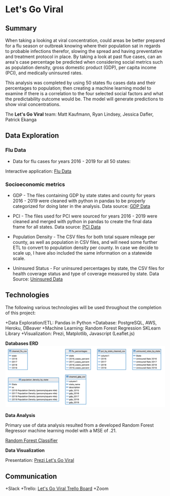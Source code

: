 
# Let's Go Viral 

## Summary

When taking a looking at viral concentration, could areas be better prepared for a flu season or outbreak knowing where their population sat in regards to probable infections therefor, slowing the spread and having preventative and treatment protocol in place. By taking a look at past flue cases, can an area's case percentage be predicted when considering social metrics such as population density, gross domestic product (GDP), per capita income (PCI), and medically uninsured rates.

This analysis was completed by using 50 states flu cases data and their percentages to population; then creating a machine learning model to examine if there is a correlation to the four selected social factors and what the predictability outcome would be. The model will generate predictions to show viral concentrations.

The **Let's Go Viral** team:
Matt Kaufmann, Ryan Lindsey, Jessica Dafler, Patrick Ekanga

## Data Exploration

### Flu Data


+ Data for flu cases for years 2016 - 2019 for all 50 states:

Interactive application: [Flu Data](https://gis.cdc.gov/grasp/fluview/fluportaldashboard.html)

### Socioeconomic metrics

+  GDP - The files containing GDP by state states and county for years 2016 - 2019 were cleaned with python in pandas to be properly categorized for doing later in the analysis. Data source: [GDP Data](https://apps.bea.gov/regional/downloadzip.cfm)

+ PCI -  The files used for PCI were sourced for years 2016 - 2019 were cleaned and merged with python in pandas to create the final data frame for all states.  Data source: [PCI Data](https://fred.stlouisfed.org/release?rid=110)

+ Population Density - The CSV files for both total square mileage per county, as well as population in CSV files, and will need some further ETL to convert to population density per county. In case we decide to scale up, I have also included the same information on a statewide scale.

+ Uninsured Status - For uninsured percentages by state, the CSV files for health coverage status and type of coverage measured by state. Data Source: [Uninsured Data](https://www.census.gov/library/publications/2020/demo/p60-271.html)


## Technologies

The following various technologies will be used throughout the completion of this project:

+Data Exploration/ETL: Pandas in Python
+Database: PostgreSQL, AWS, Heroku, DBeaver
+Machine Learning: Random Forest Regression SKLearn Library
+Visualization: Prezi, Matplotlib, Javascript (Leaflet.js)

**Databases ERD**
<img src="ER_Diagram.png" alt="ER_Diagram">
  

**Data Analysis**

Primary use of data analysis resulted from a developed Random Forest Regressor machine learning model with a MSE of .21.

[Random Forest Classifier](https://github.com/lindsera1/GoingViral/blob/main/RM_ML_Viz.ipynb)

**Data Visualization**

Presentation: [Prezi Let's Go Viral](https://prezi.com/view/wcYeHPzKQQVd38lteoqp/)

## Communication

+Slack
+Trello: [Let's Go Viral Trello Board](https://trello.com/b/3U1mTA7q/project-board-use-this-one)
+Zoom
